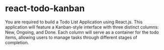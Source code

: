 # react-todo-kanban
You are required to build a Todo List Application using React.js. This application will feature a Kanban-style interface with three distinct columns: New, Ongoing, and Done. Each column will serve as a container for the todo items, allowing users to manage tasks through different stages of completion. 
